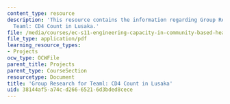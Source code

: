 ```yaml
---
content_type: resource
description: 'This resource contains the information regarding Group Research for
  Teaml: CD4 Count in Lusaka.'
file: /media/courses/ec-s11-engineering-capacity-in-community-based-healthcare-fall-2005/38144af5a74cd26665216d3bded8cece_MITEC_S11F05_cd4_cidrz.pdf
file_type: application/pdf
learning_resource_types:
- Projects
ocw_type: OCWFile
parent_title: Projects
parent_type: CourseSection
resourcetype: Document
title: 'Group Research for Teaml: CD4 Count in Lusaka'
uid: 38144af5-a74c-d266-6521-6d3bded8cece
---
```

